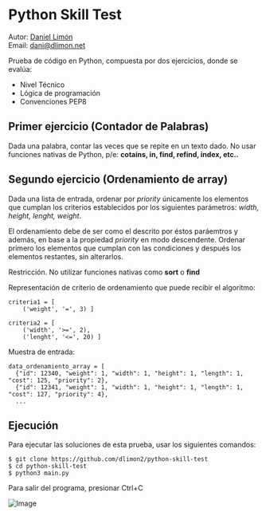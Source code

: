 # Python Skill Test
Autor: <a href="https://dlimon.net" target="_blank">Daniel Limón</a><br />
Email: dani@dlimon.net

Prueba de código en Python, compuesta por dos ejercicios, donde se evalúa:
* Nivel Técnico
* Lógica de programación
* Convenciones PEP8

## Primer ejercicio (Contador de Palabras)
Dada una palabra, contar las veces que se repite en un texto dado. No usar funciones nativas de Python, p/e: __cotains, in, find, refind, index, etc..__

## Segundo ejercicio (Ordenamiento de array)
Dada una lista de entrada, ordenar por _priority_ únicamente los elementos que cumplan los criterios establecidos por los siguientes parámetros: _width, height, lenght, weight_.

El ordenamiento debe de ser como el descrito por éstos paráemtros y además, en base a la propiedad _priority_ en modo descendente. Ordenar primero los elementos que cumplan con las condiciones y después los elementos restantes, sin alterarlos.

Restricción. No utilizar funciones nativas como __sort__ o __find__

Representación de criterio de ordenamiento que puede recibir el algoritmo:

```
criteria1 = [
    ('weight', '=', 3) ]

criteria2 = [
    ('width', '>=', 2),
    ('lenght', '<=', 20) ]

```

Muestra de entrada:
```
data_ordenamiento_array = [
  {"id": 12340, "weight": 1, "width": 1, "height": 1, "length": 1, "cost": 125, "priority": 2},
  {"id": 12341, "weight": 1, "width": 1, "height": 1, "length": 1, "cost": 127, "priority": 4},
  ...
```

## Ejecución
Para ejecutar las soluciones de esta prueba, usar los siguientes comandos:
```
$ git clone https://github.com/dlimon2/python-skill-test
$ cd python-skill-test
$ python3 main.py
```
Para salir del programa, presionar Ctrl+C

![Image](https://dlimon.net/wp-content/uploads/2024/06/Screenshot-from-2024-06-24-09-47-04.png)
